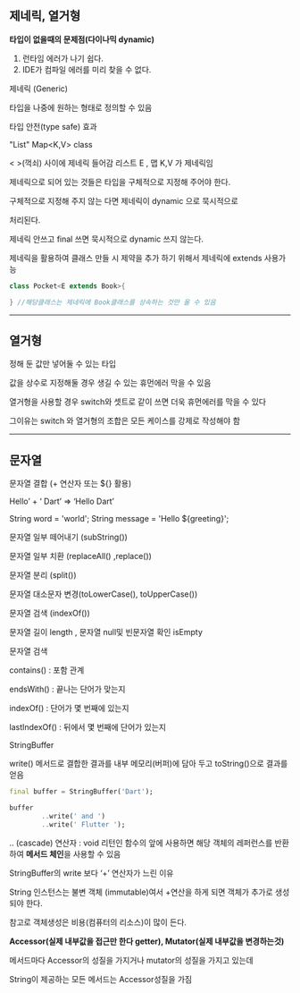 ## 제네릭, 열거형

**타입이 없을때의 문제점(다이나믹 dynamic)**

1. 런타임 에러가 나기 쉽다.
2. IDE가 컴파일 에러를 미리 찾을 수 없다.

제네릭 (Generic)

타입을 나중에 원하는 형태로 정의할 수 있음

타입 안전(type safe) 효과

"List<E>"  Map<K,V> class

< >(꺽쇠) 사이에 제네릭 들어감  리스트 E , 맵 K,V 가 제네릭임

제네릭으로 되어 있는 것들은 타입을 구체적으로 지정해 주어야 한다.

구체적으로 지정해 주지 않는 다면 제네릭이 dynamic 으로 묵시적으로 

처리된다.

제네릭 안쓰고 final 쓰면 묵시적으로 dynamic 쓰지 않는다.

제네릭을 활용하여  클래스 만들 시 제약을 추가 하기 위해서 제네릭에 extends 사용가능

```dart
class Pocket<E extends Book>{

} //해당클래스는 제네릭에 Book클래스를 상속하는 것만 올 수 있음
```

 

---

## 열거형

정해 둔 값만 넣어둘 수 있는 타입

값을 상수로 지정해둘 경우 생길 수 있는 휴먼에러 막을 수 있음

열거형을 사용할 경우 switch와 셋트로 같이 쓰면 더욱 휴먼에러를 막을 수 있다 

그이유는 switch 와 열거형의 조합은  모든 케이스를 강제로 작성해야 함

---

## 문자열

문자열 결합 (+ 연산자 또는 ${} 활용)

Hello’ + ‘ Dart’ => ‘Hello Dart’

String word = 'world';
String message = 'Hello ${greeting}';

문자열 일부 떼어내기 (subString())

문자열 일부 치환 (replaceAll() ,replace())

 

문자열 분리 (split())

문자열 대소문자 변경(toLowerCase(), toUpperCase())

문자열 검색 (indexOf())

문자열 길이 length , 문자열 null및 빈문자열 확인 isEmpty

문자열 검색

contains() : 포함 관계

endsWith() : 끝나는 단어가 맞는지

indexOf() : 단어가 몇 번째에 있는지

lastIndexOf() : 뒤에서 몇 번째에 단어가 있는지

StringBuffer

write() 메서드로 결합한 결과를 내부 메모리(버퍼)에 담아 두고 toString()으로 결과를 얻음

```dart
final buffer = StringBuffer('Dart');

buffer
		..write(' and ')
		..write(' Flutter ');
```

.. (cascade) 연산자 : void 리턴인 함수의 앞에 사용하면 해당 객체의 레퍼런스를 반환하여 **메서드 체인**을 사용할 수 있음

StringBuffer의 write 보다 ‘+’ 연산자가 느린 이유 

String 인스턴스는 불변 객체 (immutable)여서 +연산을 하게 되면  객체가 추가로 생성되야 한다.

참고로 객체생성은 비용(컴퓨터의 리소스)이 많이 든다.

**Accessor(실제 내부값을 접근만 한다 getter), Mutator(실제 내부값을 변경하는것)**

메서드마다 Accessor의 성질을 가지거나  mutator의 성질을 가지고 있는데

String이 제공하는 모든 메서드는 Accessor성질을 가짐
